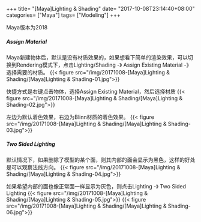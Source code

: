 +++
title= "[Maya]Lighting & Shading"
date= "2017-10-08T23:14:40+08:00"
categories= ["Maya"]
tags= ["Modeling"]
+++

Maya版本为2018


##### Assign Material
Maya新建物体后，默认是没有材质效果的，如果想看下简单的渲染效果，可以切换到Rendering模式下，点击Lighting/Shading -》 Assign Existing Material -》 选择需要的材质。
{{< figure src="/img/20171008-[Maya]Lighting & Shading/[Maya]Lighting & Shading-01.jpg">}}

快捷方式是右键点击物体，选择Assign Existing Material，然后选择材质
{{< figure src="/img/20171008-[Maya]Lighting & Shading/[Maya]Lighting & Shading-02.jpg">}}

左边为默认着色效果，右边为Blinn材质的着色效果。
{{< figure src="/img/20171008-[Maya]Lighting & Shading/[Maya]Lighting & Shading-03.jpg">}}

##### Two Sided Lighting
默认情况下，如果删除了模型的某个面，则其内部的面会显示为黑色，这样的好处是可以观察法线方向。
{{< figure src="/img/20171008-[Maya]Lighting & Shading/[Maya]Lighting & Shading-04.jpg">}}

如果希望内部的面也像正常面一样显示为灰色，则点击Lighting -》 Two Sided Lighting
{{< figure src="/img/20171008-[Maya]Lighting & Shading/[Maya]Lighting & Shading-05.jpg">}}
{{< figure src="/img/20171008-[Maya]Lighting & Shading/[Maya]Lighting & Shading-06.jpg">}}
